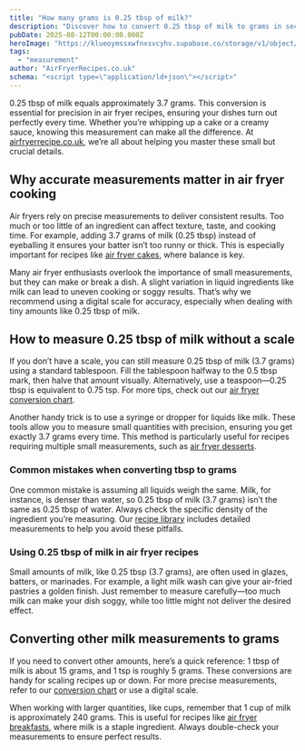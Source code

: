 ```yaml
---
title: "How many grams is 0.25 tbsp of milk?"
description: "Discover how to convert 0.25 tbsp of milk to grams in seconds with our easy UK guide. Perfect for air fryer recipes!"
pubDate: 2025-08-12T00:00:00.000Z
heroImage: "https://klueoymssxwfnxsvcyhv.supabase.co/storage/v1/object/public/md/how-many-grams-is-0-25-tbsp-of-milk-e6b9a3e9.webp"
tags:
  - "measurement"
author: "AirFryerRecipes.co.uk"
schema: "<script type=\"application/ld+json\"></script>"
---
```


<p>0.25 tbsp of milk equals approximately 3.7 grams. This conversion is essential for precision in air fryer recipes, ensuring your dishes turn out perfectly every time. Whether you’re whipping up a cake or a creamy sauce, knowing this measurement can make all the difference. At <a href=https://www.airfryerrecipe.co.uk>airfryerrecipe.co.uk</a>, we’re all about helping you master these small but crucial details.</p>

<h2>Why accurate measurements matter in air fryer cooking</h2>
<p>Air fryers rely on precise measurements to deliver consistent results. Too much or too little of an ingredient can affect texture, taste, and cooking time. For example, adding 3.7 grams of milk (0.25 tbsp) instead of eyeballing it ensures your batter isn’t too runny or thick. This is especially important for recipes like <a href=https://www.airfryerrecipe.co.uk/recipe-category/cakes>air fryer cakes</a>, where balance is key.</p>
<p>Many air fryer enthusiasts overlook the importance of small measurements, but they can make or break a dish. A slight variation in liquid ingredients like milk can lead to uneven cooking or soggy results. That’s why we recommend using a digital scale for accuracy, especially when dealing with tiny amounts like 0.25 tbsp of milk.</p>

<h2>How to measure 0.25 tbsp of milk without a scale</h2>
<p>If you don’t have a scale, you can still measure 0.25 tbsp of milk (3.7 grams) using a standard tablespoon. Fill the tablespoon halfway to the 0.5 tbsp mark, then halve that amount visually. Alternatively, use a teaspoon—0.25 tbsp is equivalent to 0.75 tsp. For more tips, check out our <a href=https://www.airfryerrecipe.co.uk/air-fryer-conversion-chart>air fryer conversion chart</a>.</p>
<p>Another handy trick is to use a syringe or dropper for liquids like milk. These tools allow you to measure small quantities with precision, ensuring you get exactly 3.7 grams every time. This method is particularly useful for recipes requiring multiple small measurements, such as <a href=https://www.airfryerrecipe.co.uk/recipe-category/dessert>air fryer desserts</a>.</p>

<h3>Common mistakes when converting tbsp to grams</h3>
<p>One common mistake is assuming all liquids weigh the same. Milk, for instance, is denser than water, so 0.25 tbsp of milk (3.7 grams) isn’t the same as 0.25 tbsp of water. Always check the specific density of the ingredient you’re measuring. Our <a href=https://www.airfryerrecipe.co.uk/recipes>recipe library</a> includes detailed measurements to help you avoid these pitfalls.</p>

<h3>Using 0.25 tbsp of milk in air fryer recipes</h3>
<p>Small amounts of milk, like 0.25 tbsp (3.7 grams), are often used in glazes, batters, or marinades. For example, a light milk wash can give your air-fried pastries a golden finish. Just remember to measure carefully—too much milk can make your dish soggy, while too little might not deliver the desired effect.</p>

<h2>Converting other milk measurements to grams</h2>
<p>If you need to convert other amounts, here’s a quick reference: 1 tbsp of milk is about 15 grams, and 1 tsp is roughly 5 grams. These conversions are handy for scaling recipes up or down. For more precise measurements, refer to our <a href=https://www.airfryerrecipe.co.uk/air-fryer-conversion-chart>conversion chart</a> or use a digital scale.</p>
<p>When working with larger quantities, like cups, remember that 1 cup of milk is approximately 240 grams. This is useful for recipes like <a href=https://www.airfryerrecipe.co.uk/recipe-category/breakfast>air fryer breakfasts</a>, where milk is a staple ingredient. Always double-check your measurements to ensure perfect results.</p>